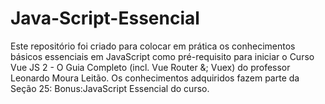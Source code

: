 # Java-Script-Essencial
Este repositório foi criado para colocar em prática os conhecimentos básicos essenciais em JavaScript como pré-requisito para iniciar o Curso Vue JS 2 - O Guia Completo (incl. Vue Router &amp;; Vuex) do professor Leonardo Moura Leitão. Os conhecimentos adquiridos fazem parte da Seção 25: Bonus:JavaScript Essencial do curso.
